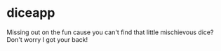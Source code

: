# diceapp
Missing out on the fun cause you can't find that little mischievous dice? Don't worry I got your back!
